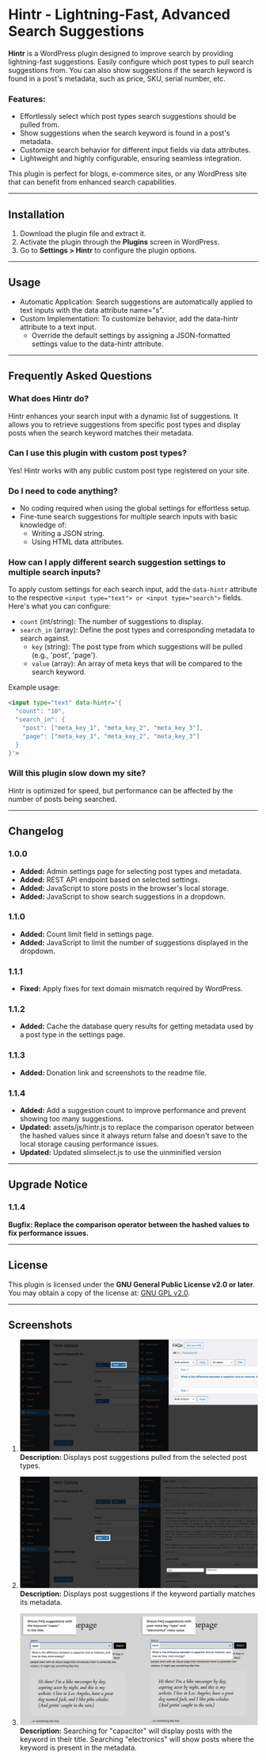 # Hintr - Lightning-Fast, Advanced Search Suggestions

**Hintr** is a WordPress plugin designed to improve search by providing lightning-fast suggestions. Easily configure which post types to pull search suggestions from. You can also show suggestions if the search keyword is found in a post's metadata, such as price, SKU, serial number, etc.

### Features:
- Effortlessly select which post types search suggestions should be pulled from.
- Show suggestions when the search keyword is found in a post's metadata.
- Customize search behavior for different input fields via data attributes.
- Lightweight and highly configurable, ensuring seamless integration.

This plugin is perfect for blogs, e-commerce sites, or any WordPress site that can benefit from enhanced search capabilities.

---

## Installation

1. Download the plugin file and extract it.
2. Activate the plugin through the **Plugins** screen in WordPress.
3. Go to **Settings > Hintr** to configure the plugin options.

---

## Usage
- Automatic Application: Search suggestions are automatically applied to text inputs with the data attribute name="s".
- Custom Implementation: To customize behavior, add the data-hintr attribute to a text input.
  - Override the default settings by assigning a JSON-formatted settings value to the data-hintr attribute.

---

## Frequently Asked Questions

### What does Hintr do?
Hintr enhances your search input with a dynamic list of suggestions. It allows you to retrieve suggestions from specific post types and display posts when the search keyword matches their metadata.

### Can I use this plugin with custom post types?
Yes! Hintr works with any public custom post type registered on your site.

### Do I need to code anything?
- No coding required when using the global settings for effortless setup.
- Fine-tune search suggestions for multiple search inputs with basic knowledge of:
  - Writing a JSON string.
  - Using HTML data attributes.

### How can I apply different search suggestion settings to multiple search inputs?

To apply custom settings for each search input, add the `data-hintr` attribute to the respective `<input type="text"> or <input type="search">` fields. Here's what you can configure:

- `count` (int/string): The number of suggestions to display.
- `search_in` (array): Define the post types and corresponding metadata to search against.
  - `key` (string): The post type from which suggestions will be pulled (e.g., 'post', 'page').
  - `value` (array): An array of meta keys that will be compared to the search keyword.

Example usage:

```html
<input type="text" data-hintr='{
  "count": "10",
  "search_in": {
    "post": ["meta_key_1", "meta_key_2", "meta_key_3"],
    "page": ["meta_key_1", "meta_key_2", "meta_key_3"]
  }
}'>
```

### Will this plugin slow down my site?
Hintr is optimized for speed, but performance can be affected by the number of posts being searched.

---

## Changelog

### 1.0.0
- **Added:** Admin settings page for selecting post types and metadata.
- **Added:** REST API endpoint based on selected settings.
- **Added:** JavaScript to store posts in the browser's local storage.
- **Added:** JavaScript to show search suggestions in a dropdown.

### 1.1.0
- **Added:** Count limit field in settings page.
- **Added:** JavaScript to limit the number of suggestions displayed in the dropdown.

### 1.1.1  
- **Fixed:** Apply fixes for text domain mismatch required by WordPress.

### 1.1.2
- **Added:** Cache the database query results for getting metadata used by a post type in the settings page.

### 1.1.3
- **Added:** Donation link and screenshots to the readme file.

### 1.1.4
- **Added:** Add a suggestion count to improve performance and prevent showing too many suggestions.
- **Updated:** assets/js/hintr.js to replace the comparison operator between the hashed values since it always return false and doesn't save to the local storage causing performance issues.
- **Updated:** Updated slimselect.js to use the uinminified version

---

## Upgrade Notice

### 1.1.4
**Bugfix: Replace the comparison operator between the hashed values to fix performance issues.**

---

## License

This plugin is licensed under the **GNU General Public License v2.0 or later**.
You may obtain a copy of the license at: [GNU GPL v2.0](https://www.gnu.org/licenses/gpl-2.0.html).

---

## Screenshots

1. ![Screenshot 1](https://github.com/martincipriano/hintr/blob/master/assets/screenshot-1.jpg?raw=true "Post type settings")
   **Description:** Displays post suggestions pulled from the selected post types.

2. ![Screenshot 2](https://github.com/martincipriano/hintr/blob/master/assets/screenshot-2.jpg?raw=true "Post metadata settings")
   **Description:** Displays post suggestions if the keyword partially matches its metadata.

3. ![Screenshot 3](https://github.com/martincipriano/hintr/blob/master/assets/screenshot-3.jpg?raw=true "Search suggestions")
   **Description:** Searching for "capacitor" will display posts with the keyword in their title.
   Searching "electronics" will show posts where the keyword is present in the metadata.
